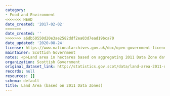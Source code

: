 ```yaml
---
category:
- Food and Environment
<<<<<<< HEAD
date_created: '2017-02-02'
=======
date_created: ''
>>>>>>> a6db50550d20e3ae2582ddf2ea03d7ead19bca70
date_updated: '2020-08-24'
license: https://www.nationalarchives.gov.uk/doc/open-government-licence/version/3/
maintainer: Scottish Government
notes: <p>Land area in hectares based on aggregating 2011 Data Zone data.</p>
organization: Scottish Government
original_dataset_link: http://statistics.gov.scot/data/land-area-2011-data-zone-based
records: null
resources: []
schema: default
title: Land Area (based on 2011 Data Zones)
---
```

